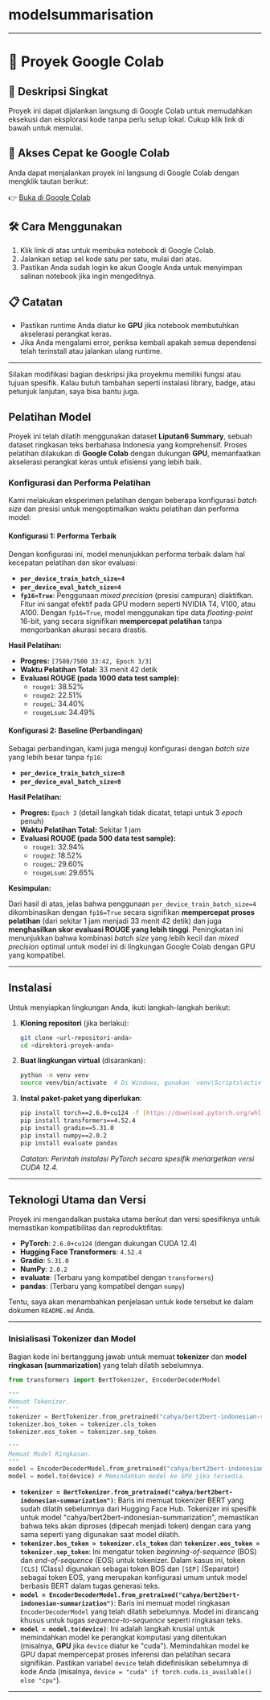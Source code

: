 # modelsummarisation
---

# 🚀 Proyek Google Colab

## 📌 Deskripsi Singkat

Proyek ini dapat dijalankan langsung di Google Colab untuk memudahkan eksekusi dan eksplorasi kode tanpa perlu setup lokal. Cukup klik link di bawah untuk memulai.

## 🔗 Akses Cepat ke Google Colab

Anda dapat menjalankan proyek ini langsung di Google Colab dengan mengklik tautan berikut:

👉 [Buka di Google Colab](https://colab.research.google.com/drive/160Y8aw3kF8jqRyhLB_5BhGaPWc1KkDPS?usp=sharing)

## 🛠️ Cara Menggunakan

1. Klik link di atas untuk membuka notebook di Google Colab.
2. Jalankan setiap sel kode satu per satu, mulai dari atas.
3. Pastikan Anda sudah login ke akun Google Anda untuk menyimpan salinan notebook jika ingin mengeditnya.

## 📋 Catatan

* Pastikan runtime Anda diatur ke **GPU** jika notebook membutuhkan akselerasi perangkat keras.
* Jika Anda mengalami error, periksa kembali apakah semua dependensi telah terinstall atau jalankan ulang runtime.

---

Silakan modifikasi bagian deskripsi jika proyekmu memiliki fungsi atau tujuan spesifik. Kalau butuh tambahan seperti instalasi library, badge, atau petunjuk lanjutan, saya bisa bantu juga.

## Pelatihan Model

Proyek ini telah dilatih menggunakan dataset **Liputan6 Summary**, sebuah dataset ringkasan teks berbahasa Indonesia yang komprehensif. Proses pelatihan dilakukan di **Google Colab** dengan dukungan **GPU**, memanfaatkan akselerasi perangkat keras untuk efisiensi yang lebih baik.

### Konfigurasi dan Performa Pelatihan

Kami melakukan eksperimen pelatihan dengan beberapa konfigurasi *batch size* dan presisi untuk mengoptimalkan waktu pelatihan dan performa model:

#### Konfigurasi 1: Performa Terbaik

Dengan konfigurasi ini, model menunjukkan performa terbaik dalam hal kecepatan pelatihan dan skor evaluasi:

* **`per_device_train_batch_size=4`**
* **`per_device_eval_batch_size=4`**
* **`fp16=True`**: Penggunaan *mixed precision* (presisi campuran) diaktifkan. Fitur ini sangat efektif pada GPU modern seperti NVIDIA T4, V100, atau A100. Dengan `fp16=True`, model menggunakan tipe data *floating-point* 16-bit, yang secara signifikan **mempercepat pelatihan** tanpa mengorbankan akurasi secara drastis.

**Hasil Pelatihan:**

* **Progres:** `[7500/7500 33:42, Epoch 3/3]`
* **Waktu Pelatihan Total:** 33 menit 42 detik
* **Evaluasi ROUGE (pada 1000 data test sample):**
    * `rouge1`: 38.52%
    * `rouge2`: 22.51%
    * `rougeL`: 34.40%
    * `rougeLsum`: 34.49%

#### Konfigurasi 2: Baseline (Perbandingan)

Sebagai perbandingan, kami juga menguji konfigurasi dengan *batch size* yang lebih besar tanpa `fp16`:

* **`per_device_train_batch_size=8`**
* **`per_device_eval_batch_size=8`**

**Hasil Pelatihan:**

* **Progres:** `Epoch 3` (detail langkah tidak dicatat, tetapi untuk 3 *epoch* penuh)
* **Waktu Pelatihan Total:** Sekitar 1 jam
* **Evaluasi ROUGE (pada 500 data test sample):**
    * `rouge1`: 32.94%
    * `rouge2`: 18.52%
    * `rougeL`: 29.60%
    * `rougeLsum`: 29.65%

**Kesimpulan:**

Dari hasil di atas, jelas bahwa penggunaan `per_device_train_batch_size=4` dikombinasikan dengan `fp16=True` secara signifikan **mempercepat proses pelatihan** (dari sekitar 1 jam menjadi 33 menit 42 detik) dan juga **menghasilkan skor evaluasi ROUGE yang lebih tinggi**. Peningkatan ini menunjukkan bahwa kombinasi *batch size* yang lebih kecil dan *mixed precision* optimal untuk model ini di lingkungan Google Colab dengan GPU yang kompatibel.

---
## Instalasi

Untuk menyiapkan lingkungan Anda, ikuti langkah-langkah berikut:

1.  **Kloning repositori** (jika berlaku):
    ```bash
    git clone <url-repositori-anda>
    cd <direktori-proyek-anda>
    ```

2.  **Buat lingkungan virtual** (disarankan):
    ```bash
    python -m venv venv
    source venv/bin/activate  # Di Windows, gunakan `venv\Scripts\activate`
    ```

3.  **Instal paket-paket yang diperlukan**:
    ```bash
    pip install torch==2.6.0+cu124 -f [https://download.pytorch.org/whl/cu124](https://download.pytorch.org/whl/cu124)
    pip install transformers==4.52.4
    pip install gradio==5.31.0
    pip install numpy==2.0.2
    pip install evaluate pandas
    ```
    *Catatan: Perintah instalasi PyTorch secara spesifik menargetkan versi CUDA 12.4.*

---

## Teknologi Utama dan Versi

Proyek ini mengandalkan pustaka utama berikut dan versi spesifiknya untuk memastikan kompatibilitas dan reproduktifitas:

* **PyTorch**: `2.6.0+cu124` (dengan dukungan CUDA 12.4)
* **Hugging Face Transformers**: `4.52.4`
* **Gradio**: `5.31.0`
* **NumPy**: `2.0.2`
* **evaluate**: (Terbaru yang kompatibel dengan `transformers`)
* **pandas**: (Terbaru yang kompatibel dengan `numpy`)

Tentu, saya akan menambahkan penjelasan untuk kode tersebut ke dalam dokumen `README.md` Anda.

-----

### Inisialisasi Tokenizer dan Model

Bagian kode ini bertanggung jawab untuk memuat **tokenizer** dan **model ringkasan (summarization)** yang telah dilatih sebelumnya.

```python
from transformers import BertTokenizer, EncoderDecoderModel

"""
Memuat Tokenizer.
"""
tokenizer = BertTokenizer.from_pretrained("cahya/bert2bert-indonesian-summarization")
tokenizer.bos_token = tokenizer.cls_token
tokenizer.eos_token = tokenizer.sep_token

"""
Memuat Model Ringkasan.
"""
model = EncoderDecoderModel.from_pretrained("cahya/bert2bert-indonesian-summarization")
model = model.to(device) # Memindahkan model ke GPU jika tersedia.
```

  * **`tokenizer = BertTokenizer.from_pretrained("cahya/bert2bert-indonesian-summarization")`**: Baris ini memuat tokenizer BERT yang sudah dilatih sebelumnya dari Hugging Face Hub. Tokenizer ini spesifik untuk model "cahya/bert2bert-indonesian-summarization", memastikan bahwa teks akan diproses (dipecah menjadi token) dengan cara yang sama seperti yang digunakan saat model dilatih.
  * **`tokenizer.bos_token = tokenizer.cls_token`** dan **`tokenizer.eos_token = tokenizer.sep_token`**: Ini mengatur token *beginning-of-sequence* (BOS) dan *end-of-sequence* (EOS) untuk tokenizer. Dalam kasus ini, token `[CLS]` (Class) digunakan sebagai token BOS dan `[SEP]` (Separator) sebagai token EOS, yang merupakan konfigurasi umum untuk model berbasis BERT dalam tugas generasi teks.
  * **`model = EncoderDecoderModel.from_pretrained("cahya/bert2bert-indonesian-summarization")`**: Baris ini memuat model ringkasan `EncoderDecoderModel` yang telah dilatih sebelumnya. Model ini dirancang khusus untuk tugas *sequence-to-sequence* seperti ringkasan teks.
  * **`model = model.to(device)`**: Ini adalah langkah krusial untuk memindahkan model ke perangkat komputasi yang ditentukan (misalnya, **GPU** jika `device` diatur ke "cuda"). Memindahkan model ke GPU dapat mempercepat proses inferensi dan pelatihan secara signifikan. Pastikan variabel `device` telah didefinisikan sebelumnya di kode Anda (misalnya, `device = "cuda" if torch.cuda.is_available() else "cpu"`).

-----

